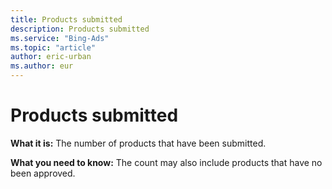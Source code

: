 ```yaml
---
title: Products submitted
description: Products submitted
ms.service: "Bing-Ads"
ms.topic: "article"
author: eric-urban
ms.author: eur
---
```


# Products submitted

**What it is:** The number of products that have been submitted.

**What you need to know:** The count may also include products that have no been approved.


